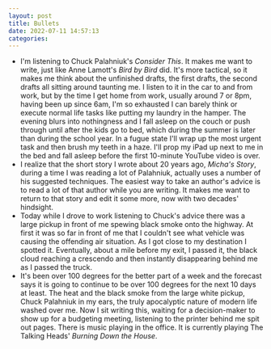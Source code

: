 ```yaml
---
layout: post
title: Bullets
date: 2022-07-11 14:57:13
categories:
---
```


- I'm listening to Chuck Palahniuk's _Consider This_. It makes me want to write, just like Anne Lamott's _Bird by Bird_ did. It's more tactical, so it makes me think about the unfinished drafts, the first drafts, the second drafts all sitting around taunting me. I listen to it in the car to and from work, but by the time I get home from work, usually around 7 or 8pm, having been up since 6am, I'm so exhausted I can barely think or execute normal life tasks like putting my laundry in the hamper. The evening blurs into nothingness and I fall asleep on the couch or push through until after the kids go to bed, which during the summer is later than during the school year. In a fugue state I'll wrap up the most urgent task and then brush my teeth in a haze. I'll prop my iPad up next to me in the bed and fall asleep before the first 10-minute YouTube video is over.
- I realize that the short story I wrote about 20 years ago, _Micha's Story_, during a time I was reading a lot of Palahniuk, actually uses a number of his suggested techniques. The easiest way to take an author's advice is to read a lot of that author while you are writing. It makes me want to return to that story and edit it some more, now with two decades' hindsight.
- Today while I drove to work listening to Chuck's advice there was a large pickup in front of me spewing black smoke onto the highway. At first it was so far in front of me that I couldn't see what vehicle was causing the offending air situation. As I got close to my destination I spotted it. Eventually, about a mile before my exit, I passed it, the black cloud reaching a crescendo and then instantly disappearing behind me as I passed the truck.
- It's been over 100 degrees for the better part of a week and the forecast says it is going to continue to be over 100 degrees for the next 10 days at least. The heat and the black smoke from the large white pickup, Chuck Palahniuk in my ears, the truly apocalyptic nature of modern life washed over me. Now I sit writing this, waiting for a decision-maker to show up for a budgeting meeting, listening to the printer behind me spit out pages. There is music playing in the office. It is currently playing The Talking Heads' _Burning Down the House_.


